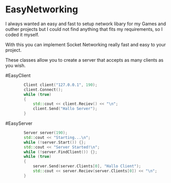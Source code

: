 # EasyNetworking
I always wanted an easy and fast to setup network libary for my Games and outher projects but I could not find anything that fits my requirements, so I coded it myself. 

With this you can implement Socket Networking really fast and easy to your project.

These classes allow you to create a server that accepts as many clients as you wish. 

#EasyClient
```c++
        Client client("127.0.0.1", 190);
        client.Connect();
        while (true)
        {
            std::cout << client.Reciev() << "\n";
            client.Send("Hallo Server");
        }
```
#EasyServer
```c++
        Server server(190);
        std::cout << "Starting...\n";
        while (!server.Start()) {};
        std::cout << "Server Started!\n";
        while (!server.FindClient()) {};
        while (true)
        {
            server.Send(server.Clients[0], "Hallo Client");
            std::cout << server.Reciev(server.Clients[0]) << "\n";
        }   
```

